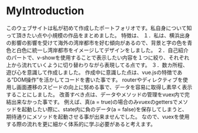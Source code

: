 # MyIntroduction

このウェブサイトは私が初めて作成したポートフォリオです。私自身について知って頂きたい点や小規模の作品をまとめました。
特徴は、 
１．私は、横浜出身の影響の影響を受けて海外の湾岸都市を好む傾向があるので、背景と字の色を青色と白色に統一し湾岸都市をイメージしてデザインをしました。 
２．自己紹介のパートで、v-showを使用することで表示したい内容を１つに絞り、それぞれ上から流れていくように切り替わりながら表現してる点です。 
３．数カ所程、遊び心を意識して作成しました。 作成中に意識した点は、vue.jsの特徴である”DOM操作”を活かしてコードを書いた事です。
routerやディレクティブを使用し画面遷移のスピードの向上に努める事で、データを容易に取得し素早く表示することにしました。
改善すべき点は、データやメソッドの管理をvuex内で完結出来なかった事です。 
例えば、真(a = true)の場合のみvuexのgettersでメソッドを起動したい際に、state内に負のデータ(a = false)を保存してしまうと、期待通りにメソッドを起動させる事が出来ませんでした。 
なので、vuexを使用する際の流れを更に細かく体系的に学ぶ必要があると考えます。
